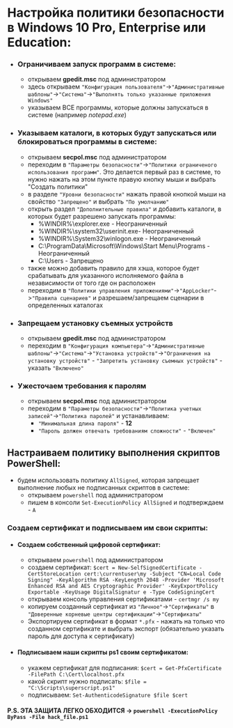# Настройка политики безопасности в Windows 10 Pro, Enterprise или Education:
* ### __Ограничиваем запуск программ в системе__:
  * открываем __gpedit.msc__ под администратором
  * здесь открываем `"Конфигурация пользователя"`->`"Административные шаблоны"`->`"Система"`->`"Выполнять только указанные приложения Windows"`
  * указываем ВСЕ программы, которые должны запускаться в системе (например _notepad.exe_)
* ### __Указываем каталоги, в которых будут запускаться или блокироваться программы в системе__:
  * открываем __secpol.msc__ под администратором
  * переходим в `"Параметры безопасности"`->`"Политики ограниченого использования программ"`. Это делается первый раз в системе, то нужно нажать на этом пункте правую кнопку мыши и выбрать "Создать политики"
  * в разделе `"Уровни безопасности"` нажать правой кнопкой мыши на свойство `"Запрещено"` и выбрать `"По умолчанию"`
  * открыть раздел `"Дополнительные правила"` и добавить каталоги, в которых будет разрешено запускать программы:
    * %WINDIR%\explorer.exe - Неограниченный
    * %WINDIR%\system32\userinit.exe- Неограниченный
    * %WINDIR%\System32\winlogon.exe - Неограниченный
    * C:\ProgramData\Microsoft\Windows\Start Menu\Programs - Неограниченный
    * C:\Users - Запрещено
  * также можно добавить правило для хэша, которое будет срабатывать для указанного исполняемого файла в независимости от того где он расположен
  * переходим в `"Политики управления приложениями"`->`"AppLocker"`->`"Правила сценариев"` и разрешаем/запрещаем сценарии в определенных каталогах
* ### __Запрещаем установку съемных устройств__
  * открываем __gpedit.msc__ под администратором
  * переходим в `"Конфигурация компьютера"`->`"Административные шаблоны"`->`"Система"`->`"Установка устройств"`->`"Ограничения на установку устройств"` - `"Запретить установку съемных устройств"` - указать `"Включено"`
* ### __Ужесточаем требования к паролям__
  * открываем __secpol.msc__ под администратором
  * переходим в `"Параметры безопасности"`->`"Политика учетных записей"`->`"Политика паролей"` и устанавливаем:
	  * `"Минимальная длина пароля"` - __12__
	  * `"Пароль должен отвечать требованиям сложности"` - `"Включен"`

## Настраиваем политику выполнения скриптов PowerShell:
* будем использовать политику `AllSigned`, которая запрещает выполнение любых не подписанных скриптов в системе:
  * открываем `powershell` под администратором
  * пишем в консоли `Set-ExecutionPolicy AllSigned` и подтверждаем - `A`
### Создаем сертификат и подписываем им свои скрипты:
* #### Создаем собственный цифровой сертификат:
  * открываем `powershell` под администратором
  * создаем сертификат: `$cert = New-SelfSignedCertificate -CertStoreLocation cert:\currentuser\my -Subject "CN=Local Code Signing" -KeyAlgorithm RSA -KeyLength 2048 -Provider 'Microsoft Enhanced RSA and AES Cryptographic Provider' -KeyExportPolicy Exportable -KeyUsage DigitalSignatur e -Type CodeSigningCert`
  * открываем консоль управления сертификатами - `certmgr /s my`
  * копируем созданный сертификат из `"Личное"`->`"Сертификаты"` в `"Доверенные корневые центры сертификации"`->`"Сертификаты"`
  * Экспортируем сертификат в формат `*.pfx` - нажать на только что созданном сертификате и выбрать экспорт (обязательно указать пароль для доступа к сертификату)
* #### Подписываем наши скрипты ps1 своим сертификатом:
  * укажем сертификат для подписания: `$cert = Get-PfxCertificate -FilePath C:\Cert\localhost.pfx`
  * какой скрипт нужно подписать: `$file = "C:\Scripts\superscript.ps1"`
  * подписываем: `Set-AuthenticodeSignature $file $cert`
#### P.S. ЭТА ЗАЩИТА ЛЕГКО ОБХОДИТСЯ -> `powershell -ExecutionPolicy ByPass -File hack_file.ps1`

